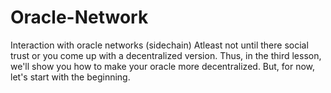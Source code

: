 # Oracle-Network
Interaction with oracle networks (sidechain)
Atleast not until there social trust or you come up with a decentralized version. Thus, in the third lesson, we'll show you how to make your oracle more decentralized. But, for now, let's start with the beginning.
